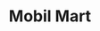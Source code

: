 ---
title: "Mobil Mart"
url: /farmington-hills/mobil-mart-west-12-mile-road-2/
shop: convenience
---